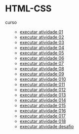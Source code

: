 # HTML-CSS
curso  

<ol>
  <ul>
    <li><a href="https://mjanyelle.github.io/HTML-CSS/exercício/exer001"> executar atividade 01</a></li>
    <li><a href=" https://mjanyelle.github.io/HTML-CSS/exercício/exer002">executar atividade 02</a></li>
    <li><a href=" https://mjanyelle.github.io/HTML-CSS/exercício/exer003">executar atividade 03</a></li>
    <li><a href=" https://mjanyelle.github.io/HTML-CSS/exercício/exer004">executar atividade 04</a></li>
    <li><a href=" https://mjanyelle.github.io/HTML-CSS/exercício/exer005">executar atividade 05</a></li>
    <li><a href=" https://mjanyelle.github.io/HTML-CSS/exercício/exer006">executar atividade 06</a></li>
    <li><a href=" https://mjanyelle.github.io/HTML-CSS/exercício/exer007">executar atividade 07</a></li>
    <li><a href=" https://mjanyelle.github.io/HTML-CSS/exercício/exer008">executar atividade 08</a></li>
    <li><a href=" https://mjanyelle.github.io/HTML-CSS/exercício/exer009">executar atividade 09</a></li>
    <li><a href=" https://mjanyelle.github.io/HTML-CSS/exercício/exer010">executar atividade 010</a></li>
    <li><a href=" https://mjanyelle.github.io/HTML-CSS/exercício/exer011">executar atividade 011</a></li>
   <li><a href=" https://mjanyelle.github.io/HTML-CSS/exercício/exer012">executar atividade 012</a></li>
    <li><a href=" https://mjanyelle.github.io/HTML-CSS/exercício/exer013">executar atividade 013</a></li>
   <li><a href=" https://mjanyelle.github.io/HTML-CSS/exercício/exer014">executar atividade 014</a></li>
    <li><a href=" https://mjanyelle.github.io/HTML-CSS/exercício/exer015">executar atividade 015</a></li>
    <li><a href=" https://mjanyelle.github.io/HTML-CSS/exercício/exer016">executar atividade 016</a></li>
   <li><a href=" https://mjanyelle.github.io/HTML-CSS/exercício/exer017">executar atividade 017</a></li>
    <li><a href=" https://mjanyelle.github.io/HTML-CSS/exercício/exer018">executar atividade 018</a></li>
    <li><a href=" https://mjanyelle.github.io/HTML-CSS/exercício/Desafio"> executar atividade desafio</a></li>
  </ul>
</ol>
